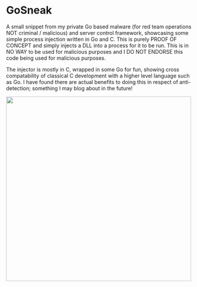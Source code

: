 # GoSneak

A small snippet from my private Go based malware (for red team operations NOT criminal / malicious) and server control framework, showcasing some simple process injection written in Go and C. This is purely PROOF OF CONCEPT and simply injects a DLL into a process for it to be run. This is in NO WAY to be used for malicious purposes and I DO NOT ENDORSE this code being used for malicious purposes. 

The injector is mostly in C, wrapped in some Go for fun, showing cross compatability of classical C development with a higher level language such as Go. I have found there are actual benefits to doing this in respect of anti-detection; something I may blog about in the future!

<img src="https://github.com/0xflux/GoSneak/assets/49762827/b1c1c6ce-e5e9-4b4c-ab72-1981648afb85" width=500 height=500 /> 
